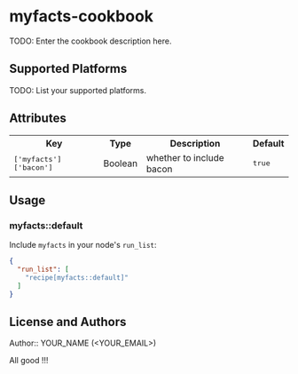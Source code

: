# myfacts-cookbook

TODO: Enter the cookbook description here.

## Supported Platforms

TODO: List your supported platforms.

## Attributes

<table>
  <tr>
    <th>Key</th>
    <th>Type</th>
    <th>Description</th>
    <th>Default</th>
  </tr>
  <tr>
    <td><tt>['myfacts']['bacon']</tt></td>
    <td>Boolean</td>
    <td>whether to include bacon</td>
    <td><tt>true</tt></td>
  </tr>
</table>

## Usage

### myfacts::default

Include `myfacts` in your node's `run_list`:

```json
{
  "run_list": [
    "recipe[myfacts::default]"
  ]
}
```

## License and Authors

Author:: YOUR_NAME (<YOUR_EMAIL>)

All good !!!
